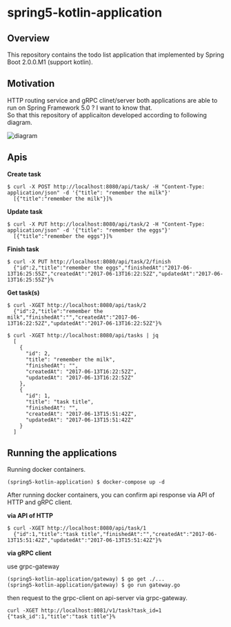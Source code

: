 # spring5-kotlin-application

## Overview

This repository contains the todo list application that implemented by Spring Boot 2.0.0.M1 (support kotlin).

## Motivation

HTTP routing service and gRPC clinet/server both applications are able to run on Spring Framework 5.0 ? I want to know that.  
So that this repository of applicaiton developed according to following diagram.

![diagram](https://raw.githubusercontent.com/nsoushi/spring5-kotlin-application/master/docs/spring5-kotlin.png)

## Apis

**Create task**
```
$ curl -X POST http://localhost:8080/api/task/ -H "Content-Type: application/json" -d '{"title": "remember the milk"}'
  [{"title":"remember the milk"}]%
```

**Update task**
```
$ curl -X PUT http://localhost:8080/api/task/2 -H "Content-Type: application/json" -d '{"title": "remember the eggs"}'
  [{"title":"remember the eggs"}]%
```

**Finish task**
```
$ curl -X PUT http://localhost:8080/api/task/2/finish
  {"id":2,"title":"remember the eggs","finishedAt":"2017-06-13T16:25:55Z","createdAt":"2017-06-13T16:22:52Z","updatedAt":"2017-06-13T16:25:55Z"}%
```

**Get task(s)**

```
$ curl -XGET http://localhost:8080/api/task/2
  {"id":2,"title":"remember the milk","finishedAt":"","createdAt":"2017-06-13T16:22:52Z","updatedAt":"2017-06-13T16:22:52Z"}%
```

```
$ curl -XGET http://localhost:8080/api/tasks | jq
  [
    {
      "id": 2,
      "title": "remember the milk",
      "finishedAt": "",
      "createdAt": "2017-06-13T16:22:52Z",
      "updatedAt": "2017-06-13T16:22:52Z"
    },
    {
      "id": 1,
      "title": "task title",
      "finishedAt": "",
      "createdAt": "2017-06-13T15:51:42Z",
      "updatedAt": "2017-06-13T15:51:42Z"
    }
  ]
```

## Running the applications

Running docker containers.
```
(spring5-kotlin-application) $ docker-compose up -d
```
After running docker containers, you can confirm api response via API of HTTP and gRPC client.

**via API of HTTP**

```
$ curl -XGET http://localhost:8080/api/task/1
  {"id":1,"title":"task title","finishedAt":"","createdAt":"2017-06-13T15:51:42Z","updatedAt":"2017-06-13T15:51:42Z"}%
```

**via gRPC client**

use grpc-gateway

```
(spring5-kotlin-application/gateway) $ go get ./...
(spring5-kotlin-application/gateway) $ go run gateway.go
```

then request to the grpc-client on api-server via grpc-gateway.

```
curl -XGET http://localhost:8081/v1/task?task_id=1
{"task_id":1,"title":"task title"}%
```
